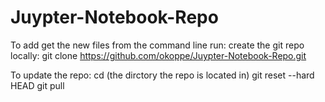 # Juypter-Notebook-Repo
To add get the new files from the command line run:
create the git repo locally:
git clone https://github.com/okoppe/Juypter-Notebook-Repo.git

To update the repo:
cd (the dirctory the repo is located in)
git reset --hard HEAD
git pull
